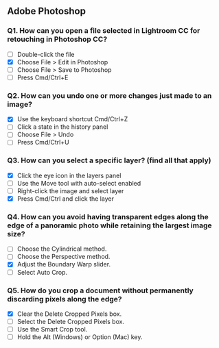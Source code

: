 ## Adobe Photoshop

### Q1. How can you open a file selected in Lightroom CC for retouching in Photoshop CC?

- [ ] Double-click the file
- [x] Choose File > Edit in Photoshop
- [ ] Choose File > Save to Photoshop
- [ ] Press Cmd/Ctrl+E

### Q2. How can you undo one or more changes just made to an image?

- [x] Use the keyboard shortcut Cmd/Ctrl+Z
- [ ] Click a state in the history panel
- [ ] Choose File > Undo
- [ ] Press Cmd/Ctrl+U
 
### Q3. How can you select a specific layer? (find all that apply)
- [x] Click the eye icon in the layers panel
- [ ] Use the Move tool with auto-select enabled
- [ ] Right-click the image and select layer
- [x] Press Cmd/Ctrl and click the layer
 
### Q4. How can you avoid having transparent edges along the edge of a panoramic photo while retaining the largest image size?
 
- [ ] Choose the Cylindrical method.
- [ ] Choose the Perspective method.
- [x] Adjust the Boundary Warp slider.
- [ ] Select Auto Crop.
 
### Q5. How do you crop a document without permanently discarding pixels along the edge?
- [x] Clear the Delete Cropped Pixels box.
- [ ] Select the Delete Cropped Pixels box.
- [ ] Use the Smart Crop tool.
- [ ] Hold the Alt (Windows) or Option (Mac) key.
